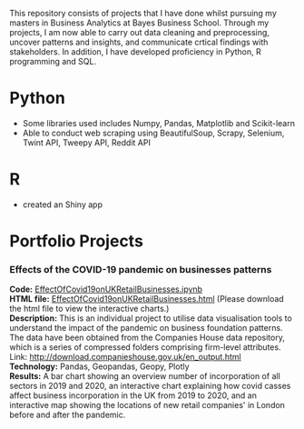 This repository consists of projects that I have done whilst pursuing my masters in Business Analytics at Bayes Business School. Through my projects, I am now able to carry out data cleaning and preprocessing, uncover patterns and insights, and communicate crtical findings with stakeholders. In addition, I have developed proficiency in Python, R programming and SQL. 

# Python
- Some libraries used includes Numpy, Pandas, Matplotlib and Scikit-learn  
- Able to conduct web scraping using BeautifulSoup, Scrapy, Selenium, Twint API, Tweepy API, Reddit API 

# R
- created an Shiny app

# Portfolio Projects
### Effects of the COVID-19 pandemic on businesses patterns
**Code:** [EffectOfCovid19onUKRetailBusinesses.ipynb](https://github.com/ngyiling/Data-Science-Portfolio/blob/main/EffectOfCovid19onUKRetailBusinesses.ipynb) <br />
**HTML file:** [EffectOfCovid19onUKRetailBusinesses.html](https://github.com/ngyiling/Data-Science-Portfolio/blob/main/EffectOfCovid19onUKRetailBusinesses.html) (Please download the html file to view the interactive charts.) <br />
**Description:** This is an individual project to utilise data visualisation tools to understand the impact of the pandemic on business foundation patterns. The data have been obtained from the Companies House data repository, which is a series of compressed folders comprising firm-level attributes. 
Link: http://download.companieshouse.gov.uk/en_output.html <br />
**Technology:** Pandas, Geopandas, Geopy, Plotly <br />
**Results:** A bar chart showing an overview number of incorporation of all sectors in 2019 and 2020, an interactive chart explaining how covid casses affect business incorporation in the UK from 2019 to 2020, and an interactive map showing the locations of new retail companies' in London before and after the pandemic. <br />
 
